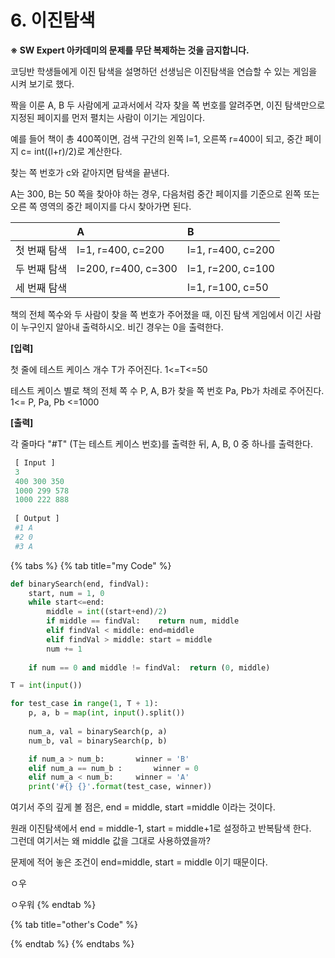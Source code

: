 # 6. 이진탐색

**※ SW Expert 아카데미의 문제를 무단 복제하는 것을 금지합니다.**  
  
  
코딩반 학생들에게 이진 탐색을 설명하던 선생님은 이진탐색을 연습할 수 있는 게임을 시켜 보기로 했다.  
  
짝을 이룬 A, B 두 사람에게 교과서에서 각자 찾을 쪽 번호를 알려주면, 이진 탐색만으로 지정된 페이지를 먼저 펼치는 사람이 이기는 게임이다.  
  
예를 들어 책이 총 400쪽이면, 검색 구간의 왼쪽 l=1, 오른쪽 r=400이 되고, 중간 페이지 c= int\(\(l+r\)/2\)로 계산한다.  
  
찾는 쪽 번호가 c와 같아지면 탐색을 끝낸다.  
  
A는 300, B는 50 쪽을 찾아야 하는 경우, 다음처럼 중간 페이지를 기준으로 왼쪽 또는 오른 쪽 영역의 중간 페이지를 다시 찾아가면 된다.  
 

|  | A | B |
| :--- | :--- | :--- |
| 첫 번째 탐색 | l=1, r=400, c=200 | l=1, r=400, c=200 |
| 두 번째 탐색 | l=200, r=400, c=300 | l=1, r=200, c=100 |
| 세 번째 탐색 |  | l=1, r=100, c=50 |

  
책의 전체 쪽수와 두 사람이 찾을 쪽 번호가 주어졌을 때, 이진 탐색 게임에서 이긴 사람이 누구인지 알아내 출력하시오. 비긴 경우는 0을 출력한다.



**\[입력\]**

첫 줄에 테스트 케이스 개수 T가 주어진다.  1&lt;=T&lt;=50

테스트 케이스 별로 책의 전체 쪽 수 P, A, B가 찾을 쪽 번호 Pa, Pb가 차례로 주어진다. 1&lt;= P, Pa, Pb &lt;=1000  
 

**\[출력\]**

각 줄마다 "\#T" \(T는 테스트 케이스 번호\)를 출력한 뒤, A, B, 0 중 하나를 출력한다.

```python
 [ Input ] 
 3 
 400 300 350 
 1000 299 578 
 1000 222 888
   
 [ Output ] 
 #1 A 
 #2 0 
 #3 A
```

{% tabs %}
{% tab title="my Code" %}
```python
def binarySearch(end, findVal):	
    start, num = 1, 0	
    while start<=end:		
        middle = int((start+end)/2)		
        if middle == findVal:	 return num, middle		
        elif findVal < middle: end=middle		
        elif findVal > middle: start = middle	
        num += 1
        
    if num == 0 and middle != findVal:	return (0, middle)

T = int(input())

for test_case in range(1, T + 1):	
    p, a, b = map(int, input().split())
    
    num_a, val = binarySearch(p, a)
    num_b, val = binarySearch(p, b)

    if num_a > num_b:		winner = 'B'	
    elif num_a == num_b :		winner = 0	
    elif num_a < num_b:		winner = 'A'	
    print('#{} {}'.format(test_case, winner))
```

여기서 주의 깊게 볼 점은, end = middle, start =middle 이라는 것이다. 

원래 이진탐색에서 end = middle-1, start = middle+1로 설정하고 반복탐색 한다.   
그런데 여기서는 왜 middle 값을 그대로 사용하였을까?

문제에 적어 놓은 조건이 end=middle, start = middle 이기 때문이다. 

ㅇ우

ㅇ우워
{% endtab %}

{% tab title="other\'s Code" %}

{% endtab %}
{% endtabs %}

